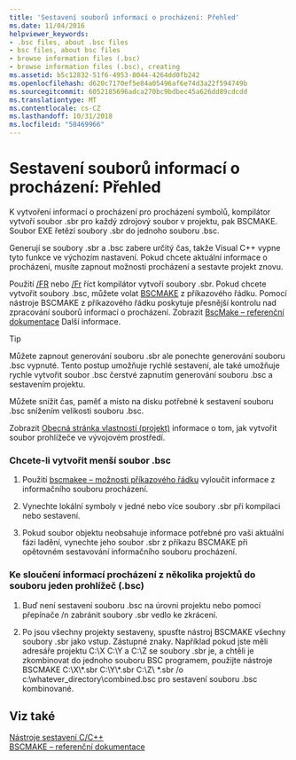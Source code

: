 ```yaml
---
title: 'Sestavení souborů informací o procházení: Přehled'
ms.date: 11/04/2016
helpviewer_keywords:
- .bsc files, about .bsc files
- bsc files, about bsc files
- browse information files (.bsc)
- browse information files (.bsc), creating
ms.assetid: b5c12832-51f6-4953-8044-4264dd0fb242
ms.openlocfilehash: d620c7170ef5e84a05496af6e74d3a22f594749b
ms.sourcegitcommit: 6052185696adca270bc9bdbec45a626dd89cdcdd
ms.translationtype: MT
ms.contentlocale: cs-CZ
ms.lasthandoff: 10/31/2018
ms.locfileid: "50469966"
---
```

# <a name="building-browse-information-files-overview"></a>Sestavení souborů informací o procházení: Přehled

K vytvoření informací o procházení pro procházení symbolů, kompilátor vytvoří soubor .sbr pro každý zdrojový soubor v projektu, pak BSCMAKE. Soubor EXE řetězí soubory .sbr do jednoho souboru .bsc.

Generují se soubory .sbr a .bsc zabere určitý čas, takže Visual C++ vypne tyto funkce ve výchozím nastavení. Pokud chcete aktuální informace o procházení, musíte zapnout možnosti procházení a sestavte projekt znovu.

Použití [/FR](../../build/reference/fr-fr-create-dot-sbr-file.md) nebo [/Fr](../../build/reference/fr-fr-create-dot-sbr-file.md) říct kompilátor vytvoří soubory .sbr. Pokud chcete vytvořit soubory .bsc, můžete volat [BSCMAKE](../../build/reference/bscmake-command-line.md) z příkazového řádku. Pomocí nástroje BSCMAKE z příkazového řádku poskytuje přesnější kontrolu nad zpracování souborů informací o procházení. Zobrazit [BscMake – referenční dokumentace](../../build/reference/bscmake-reference.md) Další informace.

> [!TIP]
>  Můžete zapnout generování souboru .sbr ale ponechte generování souboru .bsc vypnuté. Tento postup umožňuje rychlé sestavení, ale také umožňuje rychle vytvořit soubor .bsc čerstvé zapnutím generování souboru .bsc a sestavením projektu.

Můžete snížit čas, paměť a místo na disku potřebné k sestavení souboru .bsc snížením velikosti souboru .bsc.

Zobrazit [Obecná stránka vlastností (projekt)](../../ide/general-property-page-project.md) informace o tom, jak vytvořit soubor prohlížeče ve vývojovém prostředí.

### <a name="to-create-a-smaller-bsc-file"></a>Chcete-li vytvořit menší soubor .bsc

1. Použití [bscmakee – možnosti příkazového řádku](../../build/reference/bscmake-options.md) vyloučit informace z informačního souboru procházení.

1. Vynechte lokální symboly v jedné nebo více soubory .sbr při kompilaci nebo sestavení.

1. Pokud soubor objektu neobsahuje informace potřebné pro vaši aktuální fázi ladění, vynechte jeho soubor .sbr z příkazu BSCMAKE při opětovném sestavování informačního souboru procházení.

### <a name="to-combine-the-browse-information-from-several-projects-into-one-browser-file-bsc"></a>Ke sloučení informací procházení z několika projektů do souboru jeden prohlížeč (.bsc)

1. Buď není sestavení souboru .bsc na úrovni projektu nebo pomocí přepínače /n zabránit soubory .sbr vedlo ke zkrácení.

1. Po jsou všechny projekty sestaveny, spusťte nástroj BSCMAKE všechny soubory .sbr jako vstup. Zástupné znaky. Například pokud jste měli adresáře projektu C:\X C:\Y a C:\Z se soubory .sbr je, a chtěli je zkombinovat do jednoho souboru BSC programem, použijte nástroje BSCMAKE C:\X\\\*.sbr C:\Y\\\*.sbr C:\Z\\ \*.sbr /o c:\whatever_directory\combined.bsc pro sestavení souboru .bsc kombinované.

## <a name="see-also"></a>Viz také

[Nástroje sestavení C/C++](../../build/reference/c-cpp-build-tools.md)<br/>
[BSCMAKE – referenční dokumentace](../../build/reference/bscmake-reference.md)
